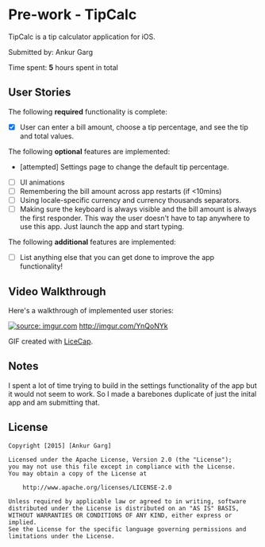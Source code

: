 # Pre-work - TipCalc

TipCalc is a tip calculator application for iOS.

Submitted by: Ankur Garg

Time spent: **5** hours spent in total

## User Stories

The following **required** functionality is complete:
* [X] User can enter a bill amount, choose a tip percentage, and see the tip and total values.

The following **optional** features are implemented:
* [attempted] Settings page to change the default tip percentage.
* [ ] UI animations
* [ ] Remembering the bill amount across app restarts (if <10mins)
* [ ] Using locale-specific currency and currency thousands separators.
* [ ] Making sure the keyboard is always visible and the bill amount is always the first responder. This way the user doesn't have to tap anywhere to use this app. Just launch the app and start typing.

The following **additional** features are implemented:

- [ ] List anything else that you can get done to improve the app functionality!

## Video Walkthrough 

Here's a walkthrough of implemented user stories:

<a href="http://imgur.com/YnQoNYk"><img src="http://i.imgur.com/YnQoNYk.gif" title="source: imgur.com" /></a>
http://imgur.com/YnQoNYk

GIF created with [LiceCap](http://www.cockos.com/licecap/).

## Notes

I spent a lot of time trying to build in the settings functionality of the app but it would not seem to work. So I made a barebones duplicate of just the inital app and am submitting that. 

## License

    Copyright [2015] [Ankur Garg]

    Licensed under the Apache License, Version 2.0 (the "License");
    you may not use this file except in compliance with the License.
    You may obtain a copy of the License at

        http://www.apache.org/licenses/LICENSE-2.0

    Unless required by applicable law or agreed to in writing, software
    distributed under the License is distributed on an "AS IS" BASIS,
    WITHOUT WARRANTIES OR CONDITIONS OF ANY KIND, either express or implied.
    See the License for the specific language governing permissions and
    limitations under the License.
